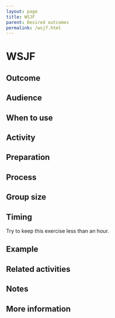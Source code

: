 ```yaml
---
layout: page
title: WSJF
parent: Desired outcomes
permalink: /wsjf.html
---
```


# WSJF

## Outcome

## Audience

## When to use

## Activity

## Preparation

## Process

## Group size

## Timing

Try to keep this exercise less than an hour.

## Example

## Related activities

## Notes

## More information


